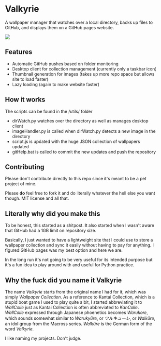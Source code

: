 # Valkyrie

A wallpaper manager that watches over a local directory, backs up files to GitHub, and displays them on a GitHub pages website. 

![](https://i.imgur.com/2CR6fFw.png)

## Features

- Automatic GitHub pushes based on folder monitoring
- Desktop client for collection management (currently only a taskbar icon)
- Thumbnail generation for images (takes up more repo space but allows site to load faster)
- Lazy loading (again to make website faster)

## How it works

The scripts can be found in the /utils/ folder

- dirWatch.py watches over the directory as well as manages desktop client
- imageHandler.py is called when dirWatch.py detects a new image in the directory
- script.js is updated with the huge JSON collection of wallpapers updated
- gitHelp.bat is called to commit the new updates and push the repository

## Contributing

Please don't contribute directly to this repo since it's meant to be a pet project of mine. 

Please **do** feel free to fork it and do literally whatever the hell else you want though. MIT license and all that. 

## Literally why did you make this

To be honest, this started as a shitpost. It also started when I wasn't aware that GitHub had a 1GB limit on repository size. 

Basically, I just wanted to have a lightweight site that I could use to store a wallpaper collection and sync it easily without having to pay for anything. I figured GitHub pages was my best option and here we are. 

In the long run it's not going to be very useful for its intended purpose but it's a fun idea to play around with and useful for Python practice. 

## Why the fuck did you name it Valkyrie

The name *Valkyrie* starts from the original name I had for it, which was simply *Wallpaper Collection*. As a reference to Kantai Collection, which is a stupid boat game I used to play quite a bit, I started abbreviating it to *WallColle* just as Kantai Collection is often abbreviated to *KanColle*. *WallColle* expressed through Japanese phoenetics becomes *Warukore*, which sounds somewhat similar to *Warukyūre*, or *ワルキューレ*, or *Walküre*, an idol group from the Macross series. *Walküre* is the German form of the word *Valkyrie*.  

I like naming my projects. Don't judge. 